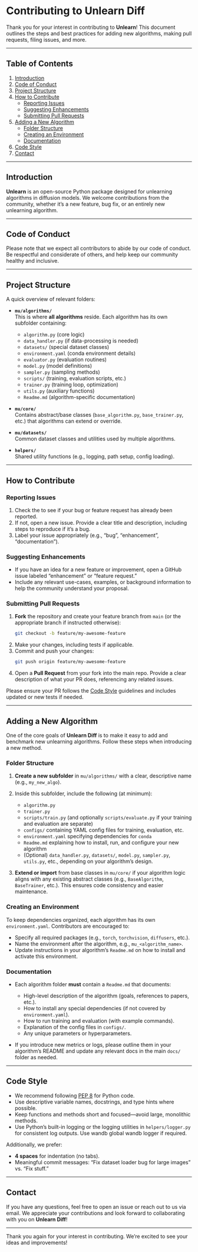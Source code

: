 # Contributing to Unlearn Diff

Thank you for your interest in contributing to **Unlearn**! This document outlines the steps and best practices for adding new algorithms, making pull requests, filing issues, and more.

---

## Table of Contents

1. [Introduction](#introduction)  
2. [Code of Conduct](#code-of-conduct)  
3. [Project Structure](#project-structure)  
4. [How to Contribute](#how-to-contribute)  
   - [Reporting Issues](#reporting-issues)  
   - [Suggesting Enhancements](#suggesting-enhancements)  
   - [Submitting Pull Requests](#submitting-pull-requests)  
5. [Adding a New Algorithm](#adding-a-new-algorithm)  
   - [Folder Structure](#folder-structure)  
   - [Creating an Environment](#creating-an-environment)  
   - [Documentation](#documentation)  
6. [Code Style](#code-style)  
7. [Contact](#contact)

---

## Introduction

**Unlearn** is an open-source Python package designed for unlearning algorithms in diffusion models. We welcome contributions from the community, whether it’s a new feature, bug fix, or an entirely new unlearning algorithm.

---

## Code of Conduct

Please note that we expect all contributors to abide by our code of conduct. Be respectful and considerate of others, and help keep our community healthy and inclusive.

---

## Project Structure

A quick overview of relevant folders:

- **`mu/algorithms/`**  
  This is where **all algorithms** reside. Each algorithm has its own subfolder containing:
  - `algorithm.py` (core logic)
  - `data_handler.py` (if data-processing is needed)
  - `datasets/` (special dataset classes)
  - `environment.yaml` (conda environment details)
  - `evaluator.py` (evaluation routines)
  - `model.py` (model definitions)
  - `sampler.py` (sampling methods)
  - `scripts/` (training, evaluation scripts, etc.)
  - `trainer.py` (training loop, optimization)
  - `utils.py` (auxiliary functions)
  - `Readme.md` (algorithm-specific documentation)

- **`mu/core/`**  
  Contains abstract/base classes (`base_algorithm.py`, `base_trainer.py`, etc.) that algorithms can extend or override.

- **`mu/datasets/`**  
  Common dataset classes and utilities used by multiple algorithms.

- **`helpers/`**  
  Shared utility functions (e.g., logging, path setup, config loading).




---

## How to Contribute

### Reporting Issues

1. Check the to see if your bug or feature request has already been reported.  
2. If not, open a new issue. Provide a clear title and description, including steps to reproduce if it’s a bug.  
3. Label your issue appropriately (e.g., “bug”, “enhancement”, “documentation”).

### Suggesting Enhancements

- If you have an idea for a new feature or improvement, open a GitHub issue labeled “enhancement” or “feature request.”  
- Include any relevant use-cases, examples, or background information to help the community understand your proposal.

### Submitting Pull Requests

1. **Fork** the repository and create your feature branch from `main` (or the appropriate branch if instructed otherwise):  
   ```bash
   git checkout -b feature/my-awesome-feature
   ```
2. Make your changes, including tests if applicable.  
3. Commit and push your changes:  
   ```bash
   git push origin feature/my-awesome-feature
   ```
4. Open a **Pull Request** from your fork into the main repo. Provide a clear description of what your PR does, referencing any related issues.

Please ensure your PR follows the [Code Style](#code-style) guidelines and includes updated or new tests if needed.

---

## Adding a New Algorithm

One of the core goals of **Unlearn Diff** is to make it easy to add and benchmark new unlearning algorithms. Follow these steps when introducing a new method.

### Folder Structure

1. **Create a new subfolder** in `mu/algorithms/` with a clear, descriptive name (e.g., `my_new_algo`).  
2. Inside this subfolder, include the following (at minimum):
   - `algorithm.py`  
   - `trainer.py`  
   - `scripts/train.py` (and optionally `scripts/evaluate.py` if your training and evaluation are separate)  
   - `configs/` containing YAML config files for training, evaluation, etc.  
   - `environment.yaml` specifying dependencies for `conda`  
   - `Readme.md` explaining how to install, run, and configure your new algorithm  
   - (Optional) `data_handler.py`, `datasets/`, `model.py`, `sampler.py`, `utils.py`, etc., depending on your algorithm’s design.

3. **Extend or import** from base classes in `mu/core/` if your algorithm logic aligns with any existing abstract classes (e.g., `BaseAlgorithm`, `BaseTrainer`, etc.). This ensures code consistency and easier maintenance.

### Creating an Environment

To keep dependencies organized, each algorithm has its own `environment.yaml`. Contributors are encouraged to:

- Specify all required packages (e.g., `torch`, `torchvision`, `diffusers`, etc.).  
- Name the environment after the algorithm, e.g., `mu_<algorithm_name>`.  
- Update instructions in your algorithm’s `Readme.md` on how to install and activate this environment.

### Documentation

- Each algorithm folder **must** contain a `Readme.md` that documents:
  - High-level description of the algorithm (goals, references to papers, etc.).
  - How to install any special dependencies (if not covered by `environment.yaml`).
  - How to run training and evaluation (with example commands).
  - Explanation of the config files in `configs/`.
  - Any unique parameters or hyperparameters.

- If you introduce new metrics or logs, please outline them in your algorithm’s README and update any relevant docs in the main `docs/` folder as needed.

---

## Code Style

- We recommend following [PEP 8](https://peps.python.org/pep-0008/) for Python code.  
- Use descriptive variable names, docstrings, and type hints where possible.  
- Keep functions and methods short and focused—avoid large, monolithic methods.  
- Use Python’s built-in logging or the logging utilities in `helpers/logger.py` for consistent log outputs. Use wandb global wandb logger if required.  

Additionally, we prefer:
- **4 spaces** for indentation (no tabs).
- Meaningful commit messages: “Fix dataset loader bug for large images” vs. “Fix stuff.”

---

## Contact

If you have any questions, feel free to open an issue or reach out to us via email. We appreciate your contributions and look forward to collaborating with you on **Unlearn Diff**!

---

Thank you again for your interest in contributing. We’re excited to see your ideas and improvements!  